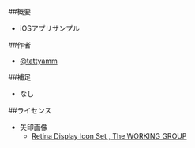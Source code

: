 ##概要
* iOSアプリサンプル

##作者
* [@tattyamm](https://twitter.com/tattyamm)

##補足
* なし

##ライセンス
* 矢印画像
   * [Retina Display Icon Set , The WORKING GROUP](http://blog.twg.ca/2010/11/retina-display-icon-set/)



